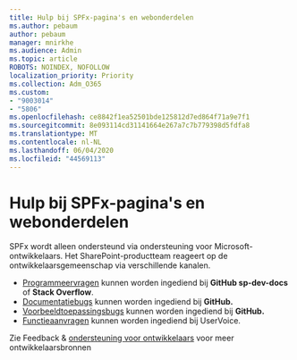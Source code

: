 ```yaml
---
title: Hulp bij SPFx-pagina's en webonderdelen
ms.author: pebaum
author: pebaum
manager: mnirkhe
ms.audience: Admin
ms.topic: article
ROBOTS: NOINDEX, NOFOLLOW
localization_priority: Priority
ms.collection: Adm_O365
ms.custom:
- "9003014"
- "5806"
ms.openlocfilehash: ce8842f1ea52501bde125812d7ed864f71a9e7f1
ms.sourcegitcommit: 8e093114cd31141664e267a7c7b779398d5fdfa8
ms.translationtype: MT
ms.contentlocale: nl-NL
ms.lasthandoff: 06/04/2020
ms.locfileid: "44569113"
---
```

# <a name="help-with-spfx-pages-and-web-parts"></a>Hulp bij SPFx-pagina's en webonderdelen

SPFx wordt alleen ondersteund via ondersteuning voor Microsoft-ontwikkelaars. Het SharePoint-productteam reageert op de ontwikkelaarsgemeenschap via verschillende kanalen.

- [Programmeervragen](https://docs.microsoft.com/sharepoint/dev/support-feedback#programming-questions) kunnen worden ingediend bij **GitHub sp-dev-docs** of **Stack Overflow**.
- [Documentatiebugs](https://docs.microsoft.com/sharepoint/dev/support-feedback#documentation-bugs) kunnen worden ingediend bij **GitHub.**
- [Voorbeeldtoepassingsbugs](https://docs.microsoft.com/sharepoint/dev/support-feedback#sample-application-bugs) kunnen worden ingediend bij **GitHub.**
- [Functieaanvragen](https://docs.microsoft.com/sharepoint/dev/support-feedback#feature-requests) kunnen worden ingediend bij UserVoice.

Zie Feedback & [ondersteuning voor ontwikkelaars](https://docs.microsoft.com/sharepoint/dev/support-feedback) voor meer ontwikkelaarsbronnen